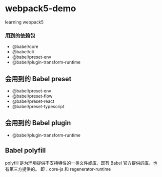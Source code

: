 # webpack5-demo

learning webpack5

### 用到的依赖包

- @babel/core
- @babel/cli
- @babel/preset-env
- @babel/plugin-transform-runtime

## 会用到的 Babel preset

- @babel/preset-env
- @babel/preset-flow
- @babel/preset-react
- @babel/preset-typescript

## 会用到的 Babel plugin

- @babel/plugin-transform-runtime

## Babel polyfill

polyfill 是为环境提供不支持特性的一类文件或库，既有 Babel 官方提供的库，也有第三方提供的。
即：core-js 和 regenerator-runtime
